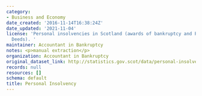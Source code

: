 ```yaml
---
category:
- Business and Economy
date_created: '2016-11-14T16:38:24Z'
date_updated: '2021-11-04'
license: 'Personal insolvencies in Scotland (awards of bankruptcy and Protected Trust
  Deeds). '
maintainer: Accountant in Bankruptcy
notes: <p>manual extraction</p>
organization: Accountant in Bankruptcy
original_dataset_link: http://statistics.gov.scot/data/personal-insolvency
records: null
resources: []
schema: default
title: Personal Insolvency
---
```


